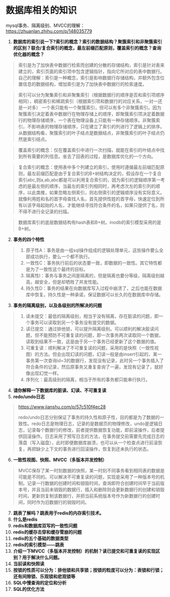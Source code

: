 # 数据库相关的知识
mysql事务、隔离级别、MVCC的理解：https://zhuanlan.zhihu.com/p/148035779
1. **数据库的索引说一下?索引的概念？索引的数据结构？聚簇索引和非聚簇索引的区别？联合/复合索引的概念，最左前缀匹配原则，覆盖索引的概念？查询优化器的概念？**
> 索引是为了加快表中数据行检索而创建的分散的存储结构，索引是针对表来建立的，索引页面的索引项中包含逻辑指针，指向它所对应的表中数据行。
> 自己的理解：索引是一种概念，索引是影响数据行存储结构，并额外包含位置信息的数据结构，增加索引是为了加快表中数据行的检索速度。

> 索引可以分为聚集索引和非聚集索引（根据数据行的顺序是否和索引项顺序相同），稠密索引和稀疏索引（根据索引项和数据行的对应关系，一对一还是一对多）
> 一个表只能有一个聚簇索引，但可以有多个非聚簇索引。因为聚簇索引决定着表中数据行在物理存储上的顺序，即聚簇索引项决定着数据行的物理存储顺序，一个表在物理设备上只能有一种存储顺序。非聚簇索引，不影响表的物理存储顺序，只在建立了索引的列进行了逻辑上的排序。从数据结构看，聚簇索引的叶子结点是数据结点，非聚簇索引的叶子结点仍然是索引结点。

> 覆盖索引的概念：仅在覆盖索引中进行一次扫描，就能在索引的叶结点中找到所有需要的列信息。省去了回表的过程，是数据库优化的一个方向。

> 复合索引的概念：使用表中多个列建立的索引，使用时遵循最左前缀匹配原则，最左前缀匹配是由于复合索引的B+树结构决定的，假设存在一个复合索引abc,则a,ab,abc都是可以利用复合索引的，因为索引的逻辑顺序第一考虑的是最左侧的顺序，当最左的索引列相同时，再考虑次左的索引列的顺序，以此类推，如果忽略左侧索引，则右侧索引的逻辑顺序没有实际意义。就像利用姓和名的首字母查找人名，首先提供性姓的首字母，快速定位到所有以该字母起始的人名，才能继续寻找符合条件的名，如果只提供了名，则不得不进行全记录的扫描。

> 

> 数据库索引的底层数据结构有hash表和B+树。inodb的索引模型采用的是B+树。
2. **事务的四个特性**
> 1. 原子性A：事务是由一组sql操作组成的逻辑处理单元，这些操作要么全部成功执行，要么一个都不执行。
> 2. 一致性C：事务执行前后的状态要一致，即数据的一致性。其它特性都是为了一致性这个最终的目标。
> 3. 隔离性I：事务与事务之间是隔离的，但是隔离也要分等级，隔离级别越高，越安全，但是却牺牲了并发性能。
> 4. 持久性D：事务的结果在向数据库写入过程中崩溃了，之后也能在数据库中恢复。持久性是一种承诺，保证数据可以长久的在数据库中存储。
3. **事务的隔离级别，以及各级别的所解决的问题**
> 1. 读未提交：最低的隔离级别，相当于没有隔离，存在脏读的问题，即一个事务可以读取到另一个事务没有提交的数据。
> 2. 读已提交：通过排他锁，可以提升隔离级别。可以顺利的解决脏读问题，但不能预防不可重复读的问题，即一次事务两次读取同一个数据，读取到结果不一致，这是由于另一个事务已经更新了这个数据的值。
> 3. 可重复读：顺利解决了不可重复读的问题，采用的是快照（一致性视图）的方法。但会出现幻读的问题，幻读一般是由insert引起的，某一事务第一次查询id=3的数据行，发现没有记录，此时另一个事务插入了符合条件的记录，然后原事务又重复查询了一遍，发现有记录了，就好像出现幻觉一样。
> 4. 序列化：最高级别的隔离，相当于所有的事务都只能串行执行。
4. **请你解释一下数据库的脏读、幻读、不可重复读**
5. **redo/undo日志**
> https://www.jianshu.com/p/57c510f4ec28
> 
> redo/undo日志分别保证了事务的持久性和原子性，目的都是为了数据的一致性。redo日志是物理日志，记录的是数据页的物理修改，undo是逻辑日志，记录每个数据行的修改，前者提供数据恢复功能，即前滚操作，后者提供回滚操作。日志采用了预写日志的方法，在事务提交前需要先完成日志的落盘（写入磁盘），此时即便数据库崩溃，也可以从一个检查点进行前滚恢复，再把缺少上下文的事务进行回滚操作，恢复到还未执行的状态。
6. **一致性视图、快照、MVCC（多版本并发控制）**
> MVCC保存了某一时刻数据的快照，某一时刻不同事务看到相同表的数据是可能是不同的。可以解决不可重复读的问题，实现是采用了一种版本号的机制。记录一行数据的创建时间和销毁时间，查询即符合创建时间早于当前版本号，并且当前未销毁的数据行，插入和删除则会更新数据行的创建和销毁时间，更新则复制该数据行，并把当前系统版本号作为新数据行的创建时间，同时作为旧数据行的销毁时间。
7. **跳表了解吗？跳表用于redis的内存索引技术。**
8. **什么是redis**
9. **redis和数据库双写的一致性问题**
10. **redis的缓存击穿和缓存雪崩的问题**
11. **redis的五个基础的数据类型**
12. **redis的索引模型——跳表**
13. **介绍一下MVCC（多版本并发控制）的机制？读已提交和可重复读的实现区别？用于解决什么问题。**
14. **当前读和快照读**
15. **按锁的性质可以分为：排他锁和共享锁；按锁的粒度可以分为：表锁和行锁；还有间隙锁、乐观锁和悲观锁等**
16. **SQL中慢查询的定位和分析**
17. **SQL的优化方法**
